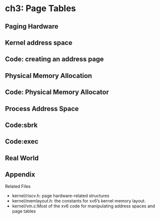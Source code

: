 # ch3: Page Tables
## Paging Hardware
## Kernel address space
## Code: creating an address page
## Physical Memory Allocation
## Code: Physical Memory Allocator
## Process Address Space
## Code:sbrk
## Code:exec
## Real World
## Appendix
Related Files

- kernel/riscv.h: page hardware-related structures
- kernel/memlayout.h: the constants for xv6’s kernel memory layout.
- kernel/vm.c:Most of the xv6 code for manipulating address spaces and page tables
